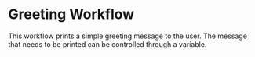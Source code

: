 # Greeting Workflow

This workflow prints a simple greeting message to the user. The message that needs to be printed can be controlled through a variable.
